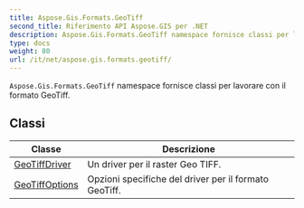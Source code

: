```yaml
---
title: Aspose.Gis.Formats.GeoTiff
second_title: Riferimento API Aspose.GIS per .NET
description: Aspose.Gis.Formats.GeoTiff namespace fornisce classi per lavorare con il formato GeoTiff.
type: docs
weight: 80
url: /it/net/aspose.gis.formats.geotiff/
---
```

`Aspose.Gis.Formats.GeoTiff` namespace fornisce classi per lavorare con il formato GeoTiff.

## Classi

| Classe | Descrizione |
| --- | --- |
| [GeoTiffDriver](./geotiffdriver/) | Un driver per il raster Geo TIFF. |
| [GeoTiffOptions](./geotiffoptions/) | Opzioni specifiche del driver per il formato GeoTiff. |


